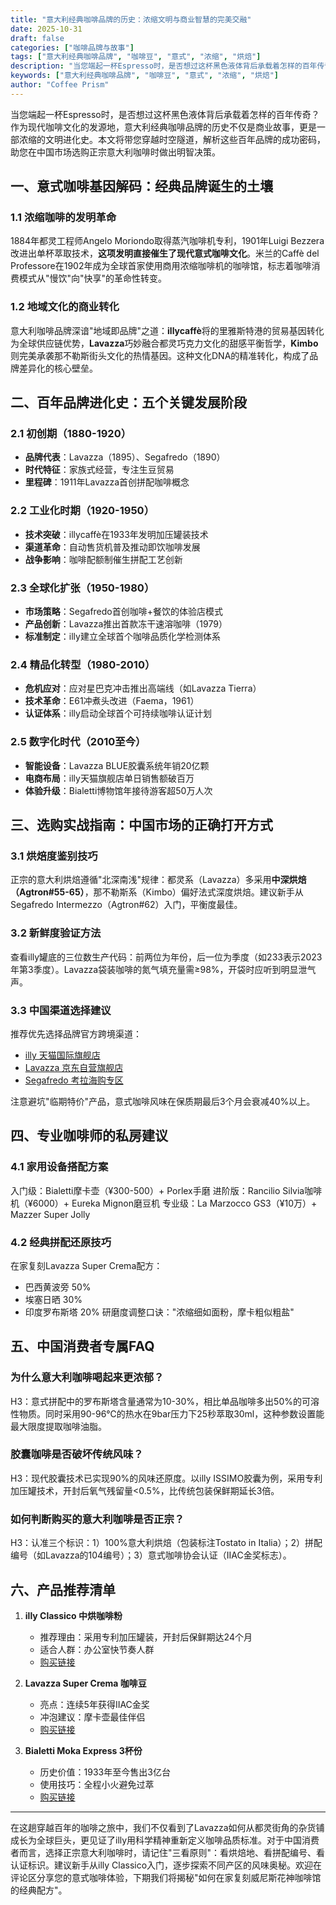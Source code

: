```yaml
---
title: "意大利经典咖啡品牌的历史：浓缩文明与商业智慧的完美交融"
date: 2025-10-31
draft: false
categories: ["咖啡品牌与故事"]
tags: ["意大利经典咖啡品牌", "咖啡豆", "意式", "浓缩", "烘焙"]
description: "当您端起一杯Espresso时，是否想过这杯黑色液体背后承载着怎样的百年传奇？作为现代咖啡文化的发源地，意大利经典咖啡品牌的历史不仅是商业故事，更是一部浓缩的文明进化史。本文将带您穿越时空隧道，解析这些百年品牌的成功密码，助您在中国市场选购正宗意大利咖啡时做出明智决策。"
keywords: ["意大利经典咖啡品牌", "咖啡豆", "意式", "浓缩", "烘焙"]
author: "Coffee Prism"
---
```


当您端起一杯Espresso时，是否想过这杯黑色液体背后承载着怎样的百年传奇？作为现代咖啡文化的发源地，意大利经典咖啡品牌的历史不仅是商业故事，更是一部浓缩的文明进化史。本文将带您穿越时空隧道，解析这些百年品牌的成功密码，助您在中国市场选购正宗意大利咖啡时做出明智决策。

## 一、意式咖啡基因解码：经典品牌诞生的土壤

### 1.1 浓缩咖啡的发明革命
1884年都灵工程师Angelo Moriondo取得蒸汽咖啡机专利，1901年Luigi Bezzera改进出单杯萃取技术，**这项发明直接催生了现代意式咖啡文化**。米兰的Caffè del Professore在1902年成为全球首家使用商用浓缩咖啡机的咖啡馆，标志着咖啡消费模式从"慢饮"向"快享"的革命性转变。

### 1.2 地域文化的商业转化
意大利咖啡品牌深谙"地域即品牌"之道：**illycaffè**将的里雅斯特港的贸易基因转化为全球供应链优势，**Lavazza**巧妙融合都灵巧克力文化的甜感平衡哲学，**Kimbo**则完美承袭那不勒斯街头文化的热情基因。这种文化DNA的精准转化，构成了品牌差异化的核心壁垒。

## 二、百年品牌进化史：五个关键发展阶段

### 2.1 初创期（1880-1920）
- **品牌代表**：Lavazza（1895）、Segafredo（1890）
- **时代特征**：家族式经营，专注生豆贸易
- **里程碑**：1911年Lavazza首创拼配咖啡概念

### 2.2 工业化时期（1920-1950）
- **技术突破**：illycaffè在1933年发明加压罐装技术
- **渠道革命**：自动售货机普及推动即饮咖啡发展
- **战争影响**：咖啡配额制催生拼配工艺创新

### 2.3 全球化扩张（1950-1980）
- **市场策略**：Segafredo首创咖啡+餐饮的体验店模式
- **产品创新**：Lavazza推出首款冻干速溶咖啡（1979）
- **标准制定**：illy建立全球首个咖啡品质化学检测体系

### 2.4 精品化转型（1980-2010）
- **危机应对**：应对星巴克冲击推出高端线（如Lavazza Tierra）
- **技术革命**：E61冲煮头改进（Faema，1961）
- **认证体系**：illy启动全球首个可持续咖啡认证计划

### 2.5 数字化时代（2010至今）
- **智能设备**：Lavazza BLUE胶囊系统年销20亿颗
- **电商布局**：illy天猫旗舰店单日销售额破百万
- **体验升级**：Bialetti博物馆年接待游客超50万人次

## 三、选购实战指南：中国市场的正确打开方式

### 3.1 烘焙度鉴别技巧
正宗的意大利烘焙遵循"北深南浅"规律：都灵系（Lavazza）多采用**中深烘焙（Agtron#55-65）**，那不勒斯系（Kimbo）偏好法式深度烘焙。建议新手从Segafredo Intermezzo（Agtron#62）入门，平衡度最佳。

### 3.2 新鲜度验证方法
查看illy罐底的三位数生产代码：前两位为年份，后一位为季度（如233表示2023年第3季度）。Lavazza袋装咖啡的氮气填充量需≥98%，开袋时应听到明显泄气声。

### 3.3 中国渠道选择建议
推荐优先选择品牌官方跨境渠道：
- [illy 天猫国际旗舰店](https://www.tmall.com)
- [Lavazza 京东自营旗舰店](https://www.jd.com)
- [Segafredo 考拉海购专区](https://www.kaola.com)

注意避坑"临期特价"产品，意式咖啡风味在保质期最后3个月会衰减40%以上。

## 四、专业咖啡师的私房建议

### 4.1 家用设备搭配方案
入门级：Bialetti摩卡壶（¥300-500）+ Porlex手磨
进阶版：Rancilio Silvia咖啡机（¥6000）+ Eureka Mignon磨豆机
专业级：La Marzocco GS3（¥10万）+ Mazzer Super Jolly

### 4.2 经典拼配还原技巧
在家复刻Lavazza Super Crema配方：
- 巴西黄波旁 50%
- 埃塞日晒 30%
- 印度罗布斯塔 20%
研磨度调整口诀："浓缩细如面粉，摩卡粗似粗盐"

## 五、中国消费者专属FAQ

### 为什么意大利咖啡喝起来更浓郁？
H3：意式拼配中的罗布斯塔含量通常为10-30%，相比单品咖啡多出50%的可溶性物质。同时采用90-96℃的热水在9bar压力下25秒萃取30ml，这种参数设置能最大限度提取咖啡油脂。

### 胶囊咖啡是否破坏传统风味？
H3：现代胶囊技术已实现90%的风味还原度。以illy ISSIMO胶囊为例，采用专利加压罐技术，开封后氧气残留量<0.5%，比传统包装保鲜期延长3倍。

### 如何判断购买的意大利咖啡是否正宗？
H3：认准三个标识：1）100%意大利烘焙（包装标注Tostato in Italia）；2）拼配编号（如Lavazza的104编号）；3）意式咖啡协会认证（IIAC金奖标志）。

## 六、产品推荐清单

1. **illy Classico 中烘咖啡粉**
   - 推荐理由：采用专利加压罐装，开封后保鲜期达24个月
   - 适合人群：办公室快节奏人群
   - [购买链接](https://www.amazon.com/s?k=%E8%B4%AD%E4%B9%B0%E9%93%BE%E6%8E%A5&tag=coffeeprism-20)

2. **Lavazza Super Crema 咖啡豆**
   - 亮点：连续5年获得IIAC金奖
   - 冲泡建议：摩卡壶最佳伴侣
   - [购买链接](https://www.amazon.com/s?k=%E8%B4%AD%E4%B9%B0%E9%93%BE%E6%8E%A5&tag=coffeeprism-20)

3. **Bialetti Moka Express 3杯份**
   - 历史价值：1933年至今售出3亿台
   - 使用技巧：全程小火避免过萃
   - [购买链接](https://www.amazon.com/s?k=%E8%B4%AD%E4%B9%B0%E9%93%BE%E6%8E%A5&tag=coffeeprism-20)

---

在这趟穿越百年的咖啡之旅中，我们不仅看到了Lavazza如何从都灵街角的杂货铺成长为全球巨头，更见证了illy用科学精神重新定义咖啡品质标准。对于中国消费者而言，选择正宗意大利咖啡时，请记住"三看原则"：看烘焙地、看拼配编号、看认证标识。建议新手从illy Classico入门，逐步探索不同产区的风味奥秘。欢迎在评论区分享您的意式咖啡体验，下期我们将揭秘"如何在家复刻威尼斯花神咖啡馆的经典配方"。
